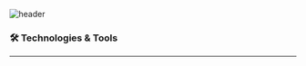 ![header](https://capsule-render.vercel.app/api?type=wave&color=gradient&height=240&section=header&text=Hi%20there%20👋&fontColor=d6ace6&fontSize=90)
### 🛠️  Technologies & Tools
___

<!--
**aakash1234567/aakash1234567** is a ✨ _special_ ✨ repository because its `README.md` (this file) appears on your GitHub profile.

Here are some ideas to get you started:

- 🔭 I’m currently working on ...
- 🌱 I’m currently learning ...
- 👯 I’m looking to collaborate on ...
- 🤔 I’m looking for help with ...
- 💬 Ask me about ...
- 📫 How to reach me: ...
- 😄 Pronouns: ...
- ⚡ Fun fact: ...
-->
